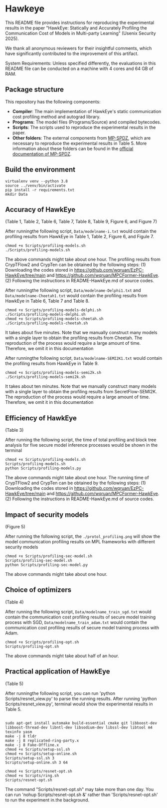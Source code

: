 # Hawkeye

This README file provides instructions for reproducing the experimental results in the paper "HawkEye: Statically and Accurately Profiling the Communication Cost of Models in Multi-party Learning" (Usenix Security 2025).

We thank all anonymous reviewers for their insightful comments, which have significantly contributed to the improvement of this artifact.

System Requirements: Unless specified differently, the evaluations in this README file can be conducted on a machine with 4 cores and 64 GB of RAM.


## Package structure
This repository has the following components:  
- **Compiler**: The main implementation of HawkEye's static communication cost profiling method and autograd library.
- **Programs**: The model files (Programs/Source) and compiled bytecodes.
- **Scripts**: The scripts used to reproduce the experimental results in the paper.
- **Other folders**: The external components from [MP-SPDZ](https://github.com/data61/MP-SPDZ), which are necessary to reproduce the experimental results in Table 5. More information about these folders can be found in the [official documentation of MP-SPDZ](https://mp-spdz.readthedocs.io/en/latest/).

## Build the environment
```
virtualenv venv --python 3.8
source ../venv/bin/activate
pip install -r requirements.txt
mkdir Data
```


## Accuracy of HawkEye 
(Table 1, Table 2, Table 6, Table 7, Table 8, Table 9, Figure 6, and Figure 7)

After runningthe following script, `Data/modelname-i.txt` would contain the profiling results from HawkEye in Table 1, Table 2, Figure 6, and Figule 7.

```
chmod +x Scripts/profiling-models.sh
./Scripts/profiling-models.sh
```
The above commands might take about one hour. The profiling results from CrypTFlow2 and CrypTen can be obtained by the following steps: (1) Downloading the codes stored in https://github.com/wqruan/EzPC-HawkEye/tree/main and https://github.com/wqruan/MPCFormer-HawkEye. (2) Following the instructions in README-HawkEye.md of source codes.

After runningthe following script, `Data/modelname-Delphi1.txt` and `Data/modelname-Cheetah1.txt` would contain the profiling results from HawkEye in Table 6, Table 7 and Table 8.

```
chmod +x Scripts/profiling-models-delphi.sh
./Scripts/profiling-models-delphi.sh
chmod +x Scripts/profiling-models-cheetah.sh
./Scripts/profiling-models-cheetah.sh
```
It takes about five minutes. Note that we manually construct many models with a single layer to obtain the profiling results from Cheetah. The reproduction of the process would require a large amount of time. Therefore, we omit it in this documentation


After runningthe following script, `Data/modelname-SEMI2K1.txt`  would contain the profiling results from HawkEye in Table 9.

```
chmod +x Scripts/profiling-models-semi2k.sh
./Scripts/profiling-models-semi2k.sh
```
It takes about ten minutes. Note that we manually construct many models with a single layer to obtain the profiling results from SecretFlow-SEMI2K. The reproduction of the process would require a large amount of time. Therefore, we omit it in this documentation

## Efficiency of HawkEye 
(Table 3)

After running the following script, the time of total profiling and block tree analysis for five secure model inference processes would be shown in the terminal

```
chmod +x Scripts/profiling-models.sh
Scripts/profiling-models.sh
python Scripts/profiling-models.py
```
The above commands might take about one hour.  The running time of CrypTFlow2 and CrypTen can be obtained by the following steps: (1) Downloading the codes stored in https://github.com/wqruan/EzPC-HawkEye/tree/main and https://github.com/wqruan/MPCFormer-HawkEye. (2) Following the instructions in README-HawkEye.md of source codes.


## Impact of security models
(Figure 5)

After running the following script, the `./protol_profiling.png` will show the model communication profiling results on MPL frameworks with different security models
```
chmod +x Scripts/profiling-sec-model.sh
Scripts/profiling-sec-model.sh
python Scripts/profiling-sec-model.py
```
The above commands might take about one hour.


## Choice of optimizers 
(Table 4)

After running the following script, `Data/modelname_train_sgd.txt` would contain the communication cost profiling results of secure model training process with SGD, `Data/modelname_train_adam.txt` would contain the communication cost profiling results of secure model training process with Adam.
```
chmod +x Scripts/profiling-opt.sh
Scripts/profiling-opt.sh
```
The above commands might take about half of an hour.


## Practical application of HawkEye
(Table 5)

After runningthe following script, you can run 'python Scripts/resnet_view.py' to parse the running results. After running 'python Scripts/resnet_view.py', terminal would show the experimental results in Table 5.

## 
```
sudo apt-get install automake build-essential cmake git libboost-dev libboost-thread-dev libntl-dev libsodium-dev libssl-dev libtool m4  texinfo yasm
make -j 8 tldr
make -j 8 replicated-ring-party.x
make -j 8 Fake-Offline.x
chmod +x Scripts/setup-ssl.sh 
chmod +x Scripts/setup-online.sh
Scripts/setup-ssl.sh 3
Scripts/setup-online.sh 3 64
```

```
chmod +x Scripts/resnet-opt.sh
chmod +x Scripts/ring.sh
Scripts/resnet-opt.sh
```
The command "Scripts/resnet-opt.sh" may take more than one day. You can run 'nohup Scripts/resnet-opt.sh &' rather than 'Scripts/resnet-opt.sh' to run the experiment in.the background.




